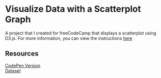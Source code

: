 # Visualize Data with a Scatterplot Graph

A project that I created for freeCodeCamp that displays a scatterplot using D3.js. For more information, you can view the instructions [here](https://www.freecodecamp.org/learn/data-visualization/data-visualization-projects/visualize-data-with-a-scatterplot-graph)

## Resources

[CodePen Version](https://codepen.io/lchap701/full/jOBvRQL)<br>
[Dataset](https://raw.githubusercontent.com/freeCodeCamp/ProjectReferenceData/master/cyclist-data.json)
